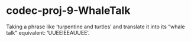 # codec-proj-9-WhaleTalk
Taking a phrase like ‘turpentine and turtles’ and translate it into its “whale talk” equivalent: ‘UUEEIEEAUUEE’. 

